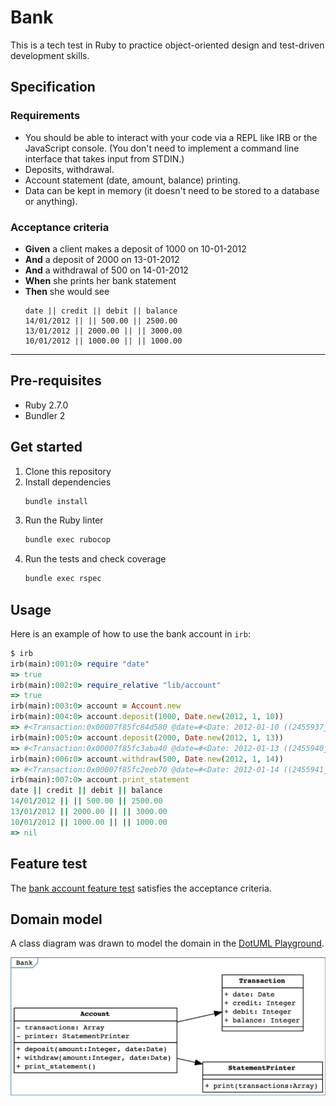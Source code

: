 # Bank

This is a tech test in Ruby to practice object-oriented design and test-driven development skills.

## Specification

### Requirements

* You should be able to interact with your code via a REPL like IRB or the JavaScript console.  (You don't need to implement a command line interface that takes input from STDIN.)
* Deposits, withdrawal.
* Account statement (date, amount, balance) printing.
* Data can be kept in memory (it doesn't need to be stored to a database or anything).

### Acceptance criteria

- **Given** a client makes a deposit of 1000 on 10-01-2012
- **And** a deposit of 2000 on 13-01-2012
- **And** a withdrawal of 500 on 14-01-2012
- **When** she prints her bank statement
- **Then** she would see
    ```
    date || credit || debit || balance
    14/01/2012 || || 500.00 || 2500.00
    13/01/2012 || 2000.00 || || 3000.00
    10/01/2012 || 1000.00 || || 1000.00
    ```

---

## Pre-requisites

- Ruby 2.7.0
- Bundler 2

## Get started

1. Clone this repository
1. Install dependencies
    ```bash
    bundle install
    ```
1. Run the Ruby linter
    ```bash
    bundle exec rubocop
    ```
1. Run the tests and check coverage
    ```bash
    bundle exec rspec
    ```

## Usage

Here is an example of how to use the bank account in `irb`:

```ruby
$ irb
irb(main):001:0> require "date"
=> true
irb(main):002:0> require_relative "lib/account"
=> true
irb(main):003:0> account = Account.new
irb(main):004:0> account.deposit(1000, Date.new(2012, 1, 10))
=> #<Transaction:0x00007f85fc84d580 @date=#<Date: 2012-01-10 ((2455937j,0s,0n),+0s,2299161j)>, @credit=1000, @debit=0, @balance=1000>
irb(main):005:0> account.deposit(2000, Date.new(2012, 1, 13))
=> #<Transaction:0x00007f85fc3aba40 @date=#<Date: 2012-01-13 ((2455940j,0s,0n),+0s,2299161j)>, @credit=2000, @debit=0, @balance=3000>
irb(main):006:0> account.withdraw(500, Date.new(2012, 1, 14))
=> #<Transaction:0x00007f85fc2eeb70 @date=#<Date: 2012-01-14 ((2455941j,0s,0n),+0s,2299161j)>, @credit=0, @debit=500, @balance=2500>
irb(main):007:0> account.print_statement
date || credit || debit || balance
14/01/2012 || || 500.00 || 2500.00
13/01/2012 || 2000.00 || || 3000.00
10/01/2012 || 1000.00 || || 1000.00
=> nil
```

## Feature test

The [bank account feature test](./spec/features/bank_account_spec.rb) satisfies the acceptance criteria.

## Domain model

A class diagram was drawn to model the domain in the [DotUML Playground](https://dotuml.com/playground.html).

![class diagram](./docs/class_diagram.png)
